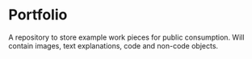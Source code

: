 # Portfolio
A repository to store example work pieces for public consumption. Will contain images, text explanations, code and non-code objects.

